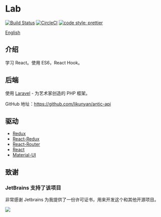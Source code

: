 # Lab

[![Build Status](https://drone.dogeow.com/api/badges/likunyan/antic/status.svg)](http://drone.dogeow.com:880/likunyan/antic)
[![CircleCI](https://circleci.com/gh/likunyan/antic.svg?style=shield)](https://circleci.com/gh/likunyan/antic)
[![code style: prettier](https://img.shields.io/badge/code_style-prettier-ff69b4.svg?style=flat-square)](https://github.com/prettier/prettier)

[//]: # (![GitHub Action]&#40;https://github.com/likunyan/antic/workflows/React/badge.svg&#41;)

[English](README.md)

## 介绍

学习 React。使用 ES6，React Hook。

## 后端

使用 [Laravel](https://learnku.com/laravel) - 为艺术家创造的 PHP 框架。

GitHub 地址：https://github.com/likunyan/antic-api

## 驱动
- [Redux](https://cn.redux.js.org/)
- [React-Redux](https://www.redux.org.cn/)
- [React-Router](https://reacttraining.com/react-router/)
- [React](https://zh-hans.reactjs.org/)
- [Material-UI](https://material-ui.com/zh/)

## 致谢

### JetBrains 支持了该项目

非常感谢 Jetbrains 为我提供了一份许可证书，用来开发这个和其他开源项目。

[![](https://resources.jetbrains.com/storage/products/company/brand/logos/jb_beam.svg)](https://www.jetbrains.com/?from=https://github.com/likunyan)
